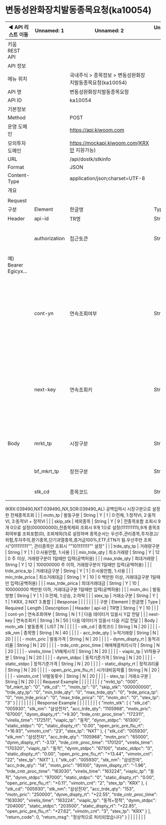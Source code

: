 # 변동성완화장치발동종목요청(ka10054)

| ◀ API 리스트 이동 | Unnamed: 1 | Unnamed: 2 | Unnamed: 3 | Unnamed: 4 | Unnamed: 5 | Unnamed: 6 |
| --- | --- | --- | --- | --- | --- | --- |
| 키움 REST API |  |  |  |  |  |  |
| API 정보 |  |  |  |  |  |  |
| 메뉴 위치 |  | 국내주식 > 종목정보 > 변동성완화장치발동종목요청(ka10054) |  |  |  |  |
| API 명 |  | 변동성완화장치발동종목요청 |  |  |  |  |
| API ID |  | ka10054 |  |  |  |  |
| 기본정보 |  |  |  |  |  |  |
| Method |  | POST |  |  |  |  |
| 운영 도메인 |  | https://api.kiwoom.com |  |  |  |  |
| 모의투자 도메인 |  | https://mockapi.kiwoom.com(KRX만 지원가능) |  |  |  |  |
| URL |  | /api/dostk/stkinfo |  |  |  |  |
| Format |  | JSON |  |  |  |  |
| Content-Type |  | application/json;charset=UTF-8 |  |  |  |  |
| 개요 |  |  |  |  |  |  |
|  |  |  |  |  |  |  |
| Request |  |  |  |  |  |  |
| 구분 | Element | 한글명 | Type | Required | Length | Description |
| Header | api-id | TR명 | String | Y | 10 |  |
|  | authorization | 접근토큰 | String | Y | 1000 | 토큰 지정시 토큰타입("Bearer") 붙혀서 호출 
 예) Bearer Egicyx... |
|  | cont-yn | 연속조회여부 | String | N | 1 | 응답 Header의 연속조회여부값이 Y일 경우 다음데이터 요청시 응답 Header의 cont-yn값 세팅 |
|  | next-key | 연속조회키 | String | N | 50 | 응답 Header의 연속조회여부값이 Y일 경우 다음데이터 요청시 응답 Header의 next-key값 세팅 |
| Body | mrkt_tp | 시장구분 | String | Y | 3 | 000:전체, 001: 코스피, 101:코스닥 |
|  | bf_mkrt_tp | 장전구분 | String | Y | 1 | 0:전체, 1:정규시장,2:시간외단일가 |
|  | stk_cd | 종목코드 | String | N | 20 | 거래소별 종목코드
(KRX:039490,NXT:039490_NX,SOR:039490_AL)
 공백입력시 시장구분으로 설정한 전체종목조회 |
|  | motn_tp | 발동구분 | String | Y | 1 | 0:전체, 1:정적VI, 2:동적VI, 3:동적VI + 정적VI |
|  | skip_stk | 제외종목 | String | Y | 9 | 전종목포함 조회시 9개 0으로 설정(000000000),전종목제외 조회시 9개 1으로 설정(111111111),9개 종목조회여부를 조회포함(0), 조회제외(1)로 설정하며 종목순서는 우선주,관리종목,투자경고/위험,투자주의,환기종목,단기과열종목,증거금100%,ETF,ETN가 됨.우선주만 조회시"011111111"", 관리종목만 조회시 ""101111111"" 설정" |
|  | trde_qty_tp | 거래량구분 | String | Y | 1 | 0:사용안함, 1:사용 |
|  | min_trde_qty | 최소거래량 | String | Y | 12 | 0 주 이상, 거래량구분이 1일때만 입력(공백허용) |
|  | max_trde_qty | 최대거래량 | String | Y | 12 | 100000000 주 이하, 거래량구분이 1일때만 입력(공백허용) |
|  | trde_prica_tp | 거래대금구분 | String | Y | 1 | 0:사용안함, 1:사용 |
|  | min_trde_prica | 최소거래대금 | String | Y | 10 | 0 백만원 이상, 거래대금구분 1일때만 입력(공백허용) |
|  | max_trde_prica | 최대거래대금 | String | Y | 10 | 100000000 백만원 이하, 거래대금구분 1일때만 입력(공백허용) |
|  | motn_drc | 발동방향 | String | Y | 1 | 0:전체, 1:상승, 2:하락 |
|  | stex_tp | 거래소구분 | String | Y | 1 | 1:KRX, 2:NXT 3.통합 |
| Response |  |  |  |  |  |  |
| 구분 | Element | 한글명 | Type | Required | Length | Description |
| Header | api-id | TR명 | String | Y | 10 |  |
|  | cont-yn | 연속조회여부 | String | N | 1 | 다음 데이터가 있을시 Y값 전달 |
|  | next-key | 연속조회키 | String | N | 50 | 다음 데이터가 있을시 다음 키값 전달 |
| Body | motn_stk | 발동종목 | LIST | N |  |  |
|  | - stk_cd | 종목코드 | String | N | 20 |  |
|  | - stk_nm | 종목명 | String | N | 40 |  |
|  | - acc_trde_qty | 누적거래량 | String | N | 20 |  |
|  | - motn_pric | 발동가격 | String | N | 20 |  |
|  | - dynm_dispty_rt | 동적괴리율 | String | N | 20 |  |
|  | - trde_cntr_proc_time | 매매체결처리시각 | String | N | 20 |  |
|  | - virelis_time | VI해제시각 | String | N | 20 |  |
|  | - viaplc_tp | VI적용구분 | String | N | 20 |  |
|  | - dynm_stdpc | 동적기준가격 | String | N | 20 |  |
|  | - static_stdpc | 정적기준가격 | String | N | 20 |  |
|  | - static_dispty_rt | 정적괴리율 | String | N | 20 |  |
|  | - open_pric_pre_flu_rt | 시가대비등락률 | String | N | 20 |  |
|  | - vimotn_cnt | VI발동횟수 | String | N | 20 |  |
|  | - stex_tp | 거래소구분 | String | N | 20 |  |
| Request Example |  |  |  |  |  |  |
| {
    "mrkt_tp": "000",
    "bf_mkrt_tp": "0",
    "stk_cd": "",
    "motn_tp": "0",
    "skip_stk": "000000000",
    "trde_qty_tp": "0",
    "min_trde_qty": "0",
    "max_trde_qty": "0",
    "trde_prica_tp": "0",
    "min_trde_prica": "0",
    "max_trde_prica": "0",
    "motn_drc": "0",
    "stex_tp": "3"
} |  |  |  |  |  |  |
| Response Example |  |  |  |  |  |  |
| {
    "motn_stk": [
        {
            "stk_cd": "005930",
            "stk_nm": "삼성전자",
            "acc_trde_qty": "1105968",
            "motn_pric": "67000",
            "dynm_dispty_rt": "+9.30",
            "trde_cntr_proc_time": "172311",
            "virelis_time": "172511",
            "viaplc_tp": "동적",
            "dynm_stdpc": "61300",
            "static_stdpc": "0",
            "static_dispty_rt": "0.00",
            "open_pric_pre_flu_rt": "+16.93",
            "vimotn_cnt": "23",
            "stex_tp": "NXT"
        },
        {
            "stk_cd": "005930",
            "stk_nm": "삼성전자",
            "acc_trde_qty": "1105968",
            "motn_pric": "65000",
            "dynm_dispty_rt": "-3.13",
            "trde_cntr_proc_time": "170120",
            "virelis_time": "170320",
            "viaplc_tp": "동적",
            "dynm_stdpc": "67100",
            "static_stdpc": "0",
            "static_dispty_rt": "0.00",
            "open_pric_pre_flu_rt": "+13.44",
            "vimotn_cnt": "22",
            "stex_tp": "NXT"
        },
        {
            "stk_cd": "005930",
            "stk_nm": "삼성전자",
            "acc_trde_qty": "14",
            "motn_pric": "95100",
            "dynm_dispty_rt": "-1.96",
            "trde_cntr_proc_time": "163030",
            "virelis_time": "163224",
            "viaplc_tp": "동적",
            "dynm_stdpc": "97000",
            "static_stdpc": "0",
            "static_dispty_rt": "0.00",
            "open_pric_pre_flu_rt": "+0.11",
            "vimotn_cnt": "2",
            "stex_tp": "KRX"
        },
        {
            "stk_cd": "005930",
            "stk_nm": "삼성전자",
            "acc_trde_qty": "153",
            "motn_pric": "250000",
            "dynm_dispty_rt": "+22.55",
            "trde_cntr_proc_time": "163030",
            "virelis_time": "163224",
            "viaplc_tp": "동적+정적",
            "dynm_stdpc": "204000",
            "static_stdpc": "203500",
            "static_dispty_rt": "+22.85",
            "open_pric_pre_flu_rt": "+27.62",
            "vimotn_cnt": "3",
            "stex_tp": "KRX"
        }
    ],
    "return_code": 0,
    "return_msg": "정상적으로 처리되었습니다"
} |  |  |  |  |  |  |
